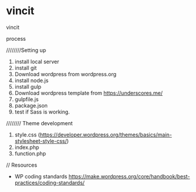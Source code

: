 # vincit
vincit

process

////////Setting up

1. install local server
2. install git 
3. Download wordpress from wordpress.org
3. install node.js
4. install gulp
5. Download wordpress template from https://underscores.me/
6. gulpfile.js
7. package.json
8. test if Sass is working.

//////// Theme development

1. style.css (https://developer.wordpress.org/themes/basics/main-stylesheet-style-css/)
2. index.php
3. function.php


// Resources
- WP coding standards
  https://make.wordpress.org/core/handbook/best-practices/coding-standards/
